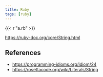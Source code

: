 ```yaml
---
title: Ruby
tags: [ruby]
---
```


{{< r "a.rb" >}}

<https://ruby-doc.org/core/String.html>

## References

- <https://programming-idioms.org/idiom/24>
- <https://rosettacode.org/wiki/Literals/String>
